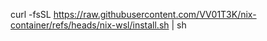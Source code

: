 curl -fsSL https://raw.githubusercontent.com/VV01T3K/nix-container/refs/heads/nix-wsl/install.sh | sh 